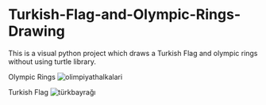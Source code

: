 # Turkish-Flag-and-Olympic-Rings-Drawing
This is a visual python project which draws a Turkish Flag and olympic rings without using turtle library.

Olympic Rings
![olimpiyathalkalari](https://user-images.githubusercontent.com/86886469/229761614-ccba1467-6d10-46b0-bf72-6bd15a91348d.png)

Turkish Flag
![türkbayrağı](https://user-images.githubusercontent.com/86886469/229761691-a6352304-30ea-4d32-b18c-60a79ad05f79.png)
